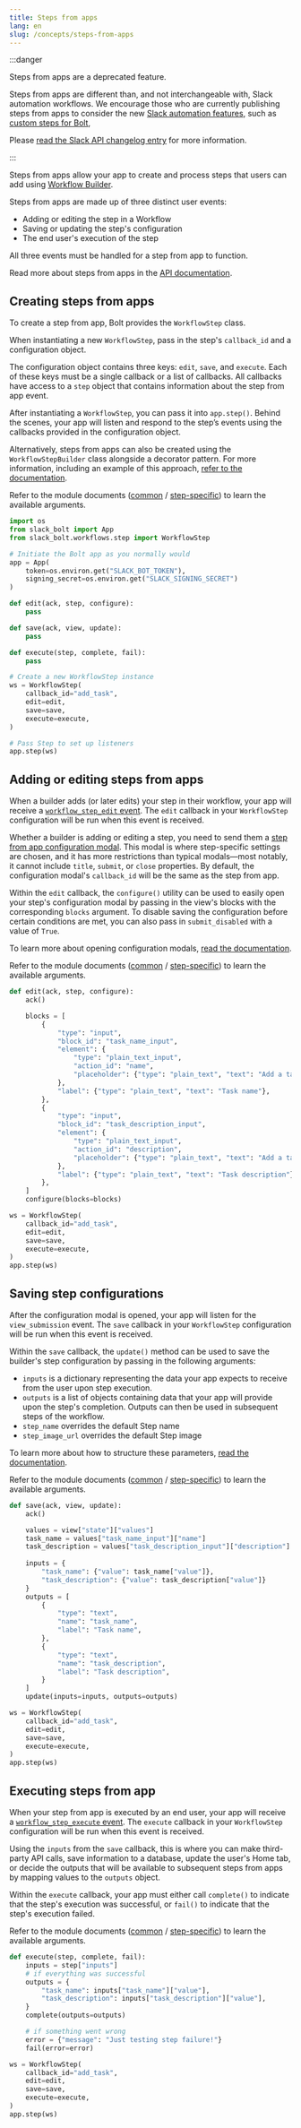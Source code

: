 ```yaml
---
title: Steps from apps
lang: en
slug: /concepts/steps-from-apps
---
```


:::danger

Steps from apps are a deprecated feature.

Steps from apps are different than, and not interchangeable with, Slack automation workflows. We encourage those who are currently publishing steps from apps to consider the new [Slack automation features](https://api.slack.com/automation), such as [custom steps for Bolt](https://api.slack.com/automation/functions/custom-bolt),

Please [read the Slack API changelog entry](https://api.slack.com/changelog/2023-08-workflow-steps-from-apps-step-back) for more information.

:::

Steps from apps allow your app to create and process steps that users can add using [Workflow Builder](https://api.slack.com/workflows).

Steps from apps are made up of three distinct user events:

- Adding or editing the step in a Workflow
- Saving or updating the step's configuration
- The end user's execution of the step

All three events must be handled for a step from app to function.

Read more about steps from apps in the [API documentation](https://api.slack.com/workflows/steps).

## Creating steps from apps

To create a step from app, Bolt provides the `WorkflowStep` class.

When instantiating a new `WorkflowStep`, pass in the step's `callback_id` and a configuration object.

The configuration object contains three keys: `edit`, `save`, and `execute`. Each of these keys must be a single callback or a list of callbacks. All callbacks have access to a `step` object that contains information about the step from app event.

After instantiating a `WorkflowStep`, you can pass it into `app.step()`. Behind the scenes, your app will listen and respond to the step’s events using the callbacks provided in the configuration object.

Alternatively, steps from apps can also be created using the `WorkflowStepBuilder` class alongside a decorator pattern. For more information, including an example of this approach, [refer to the documentation](https://tools.slack.dev/bolt-python/api-docs/slack_bolt/workflows/step/step.html#slack_bolt.workflows.step.step.WorkflowStepBuilder).

Refer to the module documents ([common](https://tools.slack.dev/bolt-python/api-docs/slack_bolt/kwargs_injection/args.html) / [step-specific](https://tools.slack.dev/bolt-python/api-docs/slack_bolt/workflows/step/utilities/index.html)) to learn the available arguments.

```python
import os
from slack_bolt import App
from slack_bolt.workflows.step import WorkflowStep

# Initiate the Bolt app as you normally would
app = App(
    token=os.environ.get("SLACK_BOT_TOKEN"),
    signing_secret=os.environ.get("SLACK_SIGNING_SECRET")
)

def edit(ack, step, configure):
    pass

def save(ack, view, update):
    pass

def execute(step, complete, fail):
    pass

# Create a new WorkflowStep instance
ws = WorkflowStep(
    callback_id="add_task",
    edit=edit,
    save=save,
    execute=execute,
)

# Pass Step to set up listeners
app.step(ws)
```

## Adding or editing steps from apps

When a builder adds (or later edits) your step in their workflow, your app will receive a [`workflow_step_edit` event](https://api.slack.com/reference/workflows/workflow_step_edit). The `edit` callback in your `WorkflowStep` configuration will be run when this event is received.

Whether a builder is adding or editing a step, you need to send them a [step from app configuration modal](https://api.slack.com/reference/workflows/configuration-view). This modal is where step-specific settings are chosen, and it has more restrictions than typical modals—most notably, it cannot include `title`, `submit`, or `close` properties. By default, the configuration modal's `callback_id` will be the same as the step from app.

Within the `edit` callback, the `configure()` utility can be used to easily open your step's configuration modal by passing in the view's blocks with the corresponding `blocks` argument. To disable saving the configuration before certain conditions are met, you can also pass in `submit_disabled` with a value of `True`.

To learn more about opening configuration modals, [read the documentation](https://api.slack.com/workflows/steps#handle_config_view).

Refer to the module documents ([common](https://tools.slack.dev/bolt-python/api-docs/slack_bolt/kwargs_injection/args.html) / [step-specific](https://tools.slack.dev/bolt-python/api-docs/slack_bolt/workflows/step/utilities/index.html)) to learn the available arguments.

```python
def edit(ack, step, configure):
    ack()

    blocks = [
        {
            "type": "input",
            "block_id": "task_name_input",
            "element": {
                "type": "plain_text_input",
                "action_id": "name",
                "placeholder": {"type": "plain_text", "text": "Add a task name"},
            },
            "label": {"type": "plain_text", "text": "Task name"},
        },
        {
            "type": "input",
            "block_id": "task_description_input",
            "element": {
                "type": "plain_text_input",
                "action_id": "description",
                "placeholder": {"type": "plain_text", "text": "Add a task description"},
            },
            "label": {"type": "plain_text", "text": "Task description"},
        },
    ]
    configure(blocks=blocks)

ws = WorkflowStep(
    callback_id="add_task",
    edit=edit,
    save=save,
    execute=execute,
)
app.step(ws)
```

## Saving step configurations

After the configuration modal is opened, your app will listen for the `view_submission` event. The `save` callback in your `WorkflowStep` configuration will be run when this event is received.

Within the `save` callback, the `update()` method can be used to save the builder's step configuration by passing in the following arguments:

- `inputs` is a dictionary representing the data your app expects to receive from the user upon step execution.
- `outputs` is a list of objects containing data that your app will provide upon the step's completion. Outputs can then be used in subsequent steps of the workflow.
- `step_name` overrides the default Step name
- `step_image_url` overrides the default Step image

To learn more about how to structure these parameters, [read the documentation](https://api.slack.com/reference/workflows/workflow_step).

Refer to the module documents ([common](https://tools.slack.dev/bolt-python/api-docs/slack_bolt/kwargs_injection/args.html) / [step-specific](https://tools.slack.dev/bolt-python/api-docs/slack_bolt/workflows/step/utilities/index.html)) to learn the available arguments.

```python
def save(ack, view, update):
    ack()

    values = view["state"]["values"]
    task_name = values["task_name_input"]["name"]
    task_description = values["task_description_input"]["description"]
                
    inputs = {
        "task_name": {"value": task_name["value"]},
        "task_description": {"value": task_description["value"]}
    }
    outputs = [
        {
            "type": "text",
            "name": "task_name",
            "label": "Task name",
        },
        {
            "type": "text",
            "name": "task_description",
            "label": "Task description",
        }
    ]
    update(inputs=inputs, outputs=outputs)

ws = WorkflowStep(
    callback_id="add_task",
    edit=edit,
    save=save,
    execute=execute,
)
app.step(ws)
```

## Executing steps from app

When your step from app is executed by an end user, your app will receive a [`workflow_step_execute` event](https://api.slack.com/events/workflow_step_execute). The `execute` callback in your `WorkflowStep` configuration will be run when this event is received.

Using the `inputs` from the `save` callback, this is where you can make third-party API calls, save information to a database, update the user's Home tab, or decide the outputs that will be available to subsequent steps from apps by mapping values to the `outputs` object.

Within the `execute` callback, your app must either call `complete()` to indicate that the step's execution was successful, or `fail()` to indicate that the step's execution failed.

Refer to the module documents ([common](https://tools.slack.dev/bolt-python/api-docs/slack_bolt/kwargs_injection/args.html) / [step-specific](https://tools.slack.dev/bolt-python/api-docs/slack_bolt/workflows/step/utilities/index.html)) to learn the available arguments.

```python
def execute(step, complete, fail):
    inputs = step["inputs"]
    # if everything was successful
    outputs = {
        "task_name": inputs["task_name"]["value"],
        "task_description": inputs["task_description"]["value"],
    }
    complete(outputs=outputs)

    # if something went wrong
    error = {"message": "Just testing step failure!"}
    fail(error=error)

ws = WorkflowStep(
    callback_id="add_task",
    edit=edit,
    save=save,
    execute=execute,
)
app.step(ws)
```
